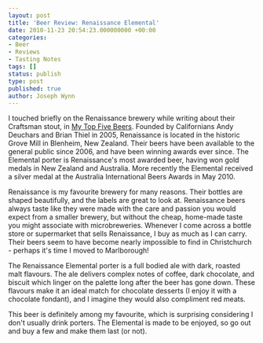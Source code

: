 ```yaml
---
layout: post
title: 'Beer Review: Renaissance Elemental'
date: 2010-11-23 20:54:23.000000000 +00:00
categories:
- Beer
- Reviews
- Tasting Notes
tags: []
status: publish
type: post
published: true
author: Joseph Wynn
---
```

<p>I touched briefly on the Renaissance brewery while writing about their Craftsman stout, in <a href="https://wildlyinaccurate.com/my-top-five-beers/">My Top Five Beers</a>. Founded by Californians Andy Deuchars and Brian Thiel in 2005, Renaissance is located in the historic Grove Mill in Blenheim, New Zealand. Their beers have been available to the general public since 2006, and have been winning awards ever since. The Elemental porter is Renaissance's most awarded beer, having won gold medals in New Zealand and Australia. More recently the Elemental received a silver medal at the Australia International Beers Awards in May 2010.<!--more--></p>
<p>Renaissance is my favourite brewery for many reasons. Their bottles are shaped beautifully, and the labels are great to look at. Renaissance beers always taste like they were made with the care and passion you would expect from a smaller brewery, but without the cheap, home-made taste you might associate with microbreweries. Whenever I come across a bottle store or supermarket that sells Renaissance, I buy as much as I can carry. Their beers seem to have become nearly impossible to find in Christchurch - perhaps it's time I moved to Marlborough!</p>
<p>The Renaissance Elemental porter is a full bodied ale with dark, roasted malt flavours. The ale delivers complex notes of coffee, dark chocolate, and biscuit which linger on the palette long after the beer has gone down. These flavours make it an ideal match for chocolate desserts (I enjoy it with a chocolate fondant), and I imagine they would also compliment red meats.</p>
<p>This beer is definitely among my favourite, which is surprising considering I don't usually drink porters. The Elemental is made to be enjoyed, so go out and buy a few and make them last (or not).</p>
